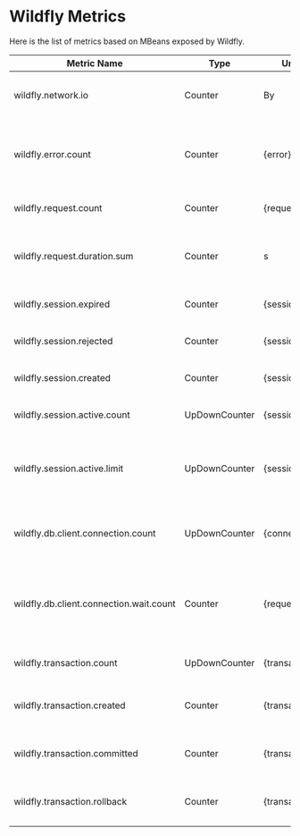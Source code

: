 # Wildfly Metrics

Here is the list of metrics based on MBeans exposed by Wildfly.

| Metric Name                             | Type          | Unit          | Attributes                                                 | Description                                                     |
|-----------------------------------------|---------------|---------------|------------------------------------------------------------|-----------------------------------------------------------------|
| wildfly.network.io                      | Counter       | By            | wildfly.server, wildfly.listener, network.io.direction     | Total number of bytes transferred                               |
| wildfly.error.count                     | Counter       | {error}       | wildfly.server, wildfly.listener                           | The number of requests that have resulted in a 5xx response     |
| wildfly.request.count                   | Counter       | {request}     | wildfly.server, wildfly.listener                           | The number of requests served                                   |
| wildfly.request.duration.sum            | Counter       | s             | wildfly.server, wildfly.listener                           | The total amount of time spent processing requests              |
| wildfly.session.expired                 | Counter       | {session}     | wildfly.deployment                                         | The number of expired sessions                                  |
| wildfly.session.rejected                | Counter       | {session}     | wildfly.deployment                                         | The number of rejected sessions                                 |
| wildfly.session.created                 | Counter       | {session}     | wildfly.deployment                                         | The number of sessions created                                  |
| wildfly.session.active.count            | UpDownCounter | {session}     | wildfly.deployment                                         | The number of active sessions                                   |
| wildfly.session.active.limit            | UpDownCounter | {session}     | wildfly.deployment                                         | The maximum supported number of active sessions                 |
| wildfly.db.client.connection.count      | UpDownCounter | {connection}  | db.client.connection.pool.name, db.client.connection.state | The number of open physical database connections                |
| wildfly.db.client.connection.wait.count | Counter       | {request}     | db.client.connection.pool.name                             | The number of connection requests that had to wait to obtain it |
| wildfly.transaction.count               | UpDownCounter | {transaction} |                                                            | The number of in-flight transactions                            |
| wildfly.transaction.created             | Counter       | {transaction} |                                                            | The total number of transactions created                        |
| wildfly.transaction.committed           | Counter       | {transaction} |                                                            | The total number of transactions committed                      |
| wildfly.transaction.rollback            | Counter       | {transaction} | wildfly.rollback.cause                                     | The total number of transactions rolled back                    |
